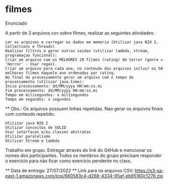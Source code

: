 # filmes

Enunciado

A partir de 3 arquivos csv sobre filmes, realizar as seguintes atividades:

    Ler os arquivos e carregar os dados em memoria (Utilizar java NIO 2, Collections e Threads)
    Realizar filtros e gerar outras saidas (utilizar lambda, stream, programaçao funcional):
    Criar um arquivo com os MELHORES 20 filmes (rating) de terror (genre = 'Horror' - Usar regex).
    Criar um arquivo para cada ano, no conteudo dos arquivos incluir os 50 melhores filmes daquele ano ordenados por rating.
    No final do processamento gerar um arquivo com o tempo do processamento (utilizar java.time):
    Incio processamento: dd/MM/yyyy HH:mm:ss.mi
    Fim processamento: dd/MM/yyyy HH:mm:ss.mi
    Tempo em milisegundos: x milisegundos
    Tempo em segundos: x segundos

** Obs.: Os arquivos possuem linhas repetidas. Nao gerar os arquivos finais com conteudo repetido.


    Utilizar java NIO 2
    Utilizar conceitos de SOLID
    Usar interfaces e/ou classes abstratas
    Utilizar paralelismo
    Utilizar Stream e lambda

Trabalho em grupo. 
Entregar através do link do GitHub e mencionar os nomes dos participantes. 
Todos os membros do grupo precisam responder o exercício para não ficar como exercício pendente no class.

** Data de entrega: 27/07/2022 **
Link para os arquivos CSV: https://s3-sa-east-1.amazonaws.com/lcpi/660583c4-d268-4334-95af-eb95160c1276.zip

